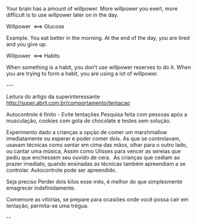 Your brain has a amount of willpower.
More willpower you exert, more difficult is to use willpower later on in the day.

Willpower  <==> Glucose

Example. You eat better in the morning.
At the end of the day, you are tired and you give up.

Willpower  <==> Habits

When something is a habit, you don’t use willpower reserves to do it.
When you are trying to form a habit, you are using a lot of willpower.

--- 

Leitura do artigo da superinteressante
http://super.abril.com.br/comportamento/tentacao

Autocontrole é finito - Evite tentações
Pesquisa feita com pessoas após a musculação, cookies com gota de chocolate e testes sem solução.

Experimento dado a crianças a opção de comer um marshmallow imediatamente ou esperar e poder comer dois. As que se controlavam, usavam técnicas como sentar em cima das mãos, olhar para o outro lado, ou cantar uma música, Assim como Ulísses para vencer as sereias que pediu que enchessem seu ouvido de cera.  As crianças que cediam ao prazer imediato, quando ensinadas as técnicas também apreendiam a se controlar. Autocontrole pode ser apreendido.

Seja preciso
Perder dois kilos esse mês, é melhor do que simplesmente emagrecer indefinidamente.

Comemore as vitórias, se prepare para ocasiões onde você possa cair em tentação, permita-se uma trégua.

--
